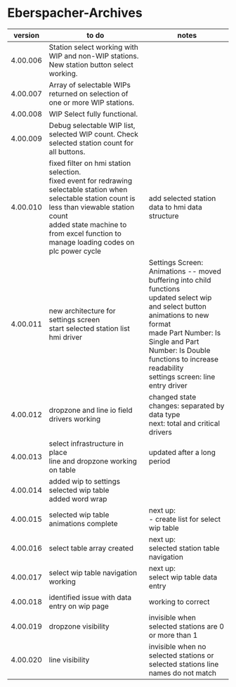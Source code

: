 # Eberspacher-Archives
version | to do | notes
--------|-------|------
4.00.006 | Station select working with WIP and non-WIP stations. New station button select working. <br/> |
4.00.007 | Array of selectable WIPs returned on selection of one or more WIP stations. <br/> |
4.00.008 | WIP Select fully functional. <br/> |
4.00.009 | Debug selectable WIP list, selected WIP count. Check selected station count for all buttons. <br/> |
4.00.010 | fixed filter on hmi station selection. </br> fixed event for redrawing selectable station when selectable station count is less than viewable station count </br> added state machine to from excel function to manage loading codes on plc power cycle| add selected station data to hmi data structure
4.00.011 | new architecture for settings screen </br> start selected station list hmi driver | Settings Screen: Animations -- moved buffering into child functions </br> updated select wip and select button animations to new format </br> made Part Number: Is Single and Part Number: Is Double functions to increase readability </br> settings screen: line entry driver
4.00.012 | dropzone and line io field drivers working | changed state changes: separated by data type </br> next: total and critical drivers
4.00.013 | select infrastructure in place</br> line and dropzone working on table | updated after a long period
4.00.014 | added wip to settings selected wip table</br> added word wrap | 
4.00.015 | selected wip table animations complete | next up:</br> -  create list for select wip table
4.00.016 | select table array created | next up: </br> selected station table navigation
4.00.017 | select wip table navigation working | next up: </br> select wip table data entry
4.00.018 | identified issue with data entry on wip page | working to correct
4.00.019 | dropzone visibility | invisible when selected stations are 0 or more than 1
4.00.020 | line visibility | invisible when no selected stations or selected stations line names do not match